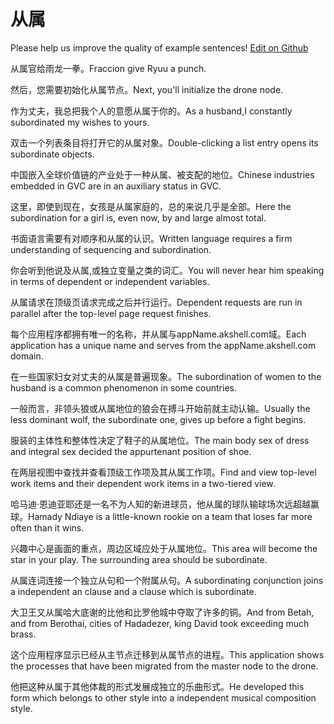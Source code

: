 # 从属

Please help us improve the quality of example sentences! [Edit on Github](https://github.com/jiyushe/jiyu-example-sentence-source/blob/main/chinese/congshu_1.md)

<p><span class="chinese">从属官给雨龙一拳。</span><span class="english">Fraccion give Ryuu a punch.</span></p>

<p><span class="chinese">然后，您需要初始化从属节点。</span><span class="english">Next, you'll initialize the drone node.</span></p>

<p><span class="chinese">作为丈夫，我总把我个人的意愿从属于你的。</span><span class="english">As a husband,I constantly subordinated my wishes to yours.</span></p>

<p><span class="chinese">双击一个列表条目将打开它的从属对象。</span><span class="english">Double-clicking a list entry opens its subordinate objects.</span></p>

<p><span class="chinese">中国嵌入全球价值链的产业处于一种从属、被支配的地位。</span><span class="english">Chinese industries embedded in GVC are in an auxiliary status in GVC.</span></p>

<p><span class="chinese">这里，即使到现在，女孩是从属家庭的，总的来说几乎是全部。</span><span class="english">Here the subordination for a girl is, even now, by and large almost total.</span></p>

<p><span class="chinese">书面语言需要有对顺序和从属的认识。</span><span class="english">Written language requires a firm understanding of sequencing and subordination.</span></p>

<p><span class="chinese">你会听到他说及从属,或独立变量之类的词汇。</span><span class="english">You will never hear him speaking in terms of dependent or independent variables.</span></p>

<p><span class="chinese">从属请求在顶级页请求完成之后并行运行。</span><span class="english">Dependent requests are run in parallel after the top-level page request finishes.</span></p>

<p><span class="chinese">每个应用程序都拥有唯一的名称，并从属与appName.akshell.com域。</span><span class="english">Each application has a unique name and serves from the appName.akshell.com domain.</span></p>

<p><span class="chinese">在一些国家妇女对丈夫的从属是普遍现象。</span><span class="english">The subordination of women to the husband is a common phenomenon in some countries.</span></p>

<p><span class="chinese">一般而言，非领头狼或从属地位的狼会在搏斗开始前就主动认输。</span><span class="english">Usually the less dominant wolf, the subordinate one, gives up before a fight begins.</span></p>

<p><span class="chinese">服装的主体性和整体性决定了鞋子的从属地位。</span><span class="english">The main body sex of dress and integral sex decided the appurtenant position of shoe.</span></p>

<p><span class="chinese">在两层视图中查找并查看顶级工作项及其从属工作项。</span><span class="english">Find and view top-level work items and their dependent work items in a two-tiered view.</span></p>

<p><span class="chinese">哈马迪·恩迪亚耶还是一名不为人知的新进球员，他从属的球队输球场次远超越赢球。</span><span class="english">Hamady Ndiaye is a little-known rookie on a team that loses far more often than it wins.</span></p>

<p><span class="chinese">兴趣中心是画面的重点，周边区域应处于从属地位。</span><span class="english">This area will become the star in your play. The surrounding area should be subordinate.</span></p>

<p><span class="chinese">从属连词连接一个独立从句和一个附属从句。</span><span class="english">A subordinating conjunction joins a independent an clause and a clause which is subordinate.</span></p>

<p><span class="chinese">大卫王又从属哈大底谢的比他和比罗他城中夺取了许多的铜。</span><span class="english">And from Betah, and from Berothai, cities of Hadadezer, king David took exceeding much brass.</span></p>

<p><span class="chinese">这个应用程序显示已经从主节点迁移到从属节点的进程。</span><span class="english">This application shows the processes that have been migrated from the master node to the drone.</span></p>

<p><span class="chinese">他把这种从属于其他体裁的形式发展成独立的乐曲形式。</span><span class="english">He developed this form which belongs to other style into a independent musical composition style.</span></p>

